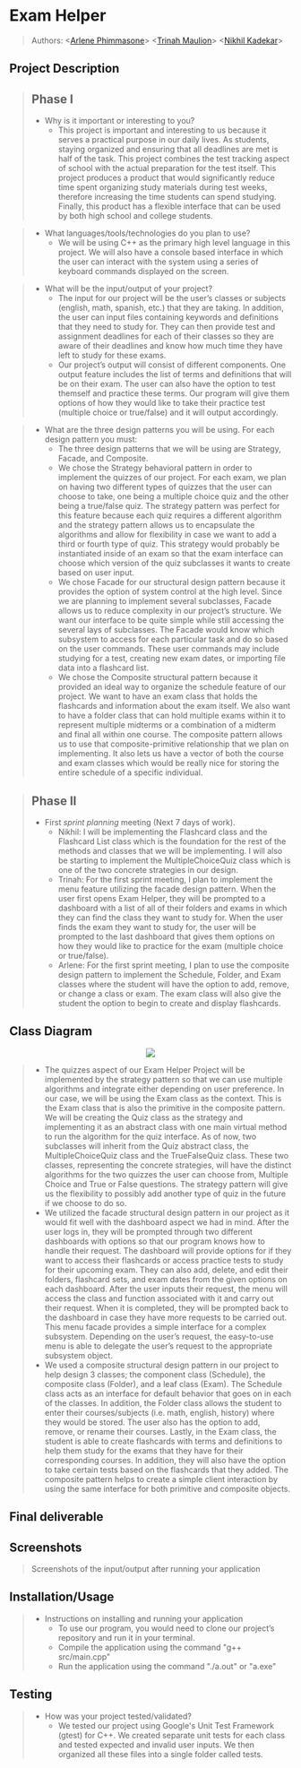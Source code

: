 # Exam Helper
 
 > Authors: \<[Arlene Phimmasone](https://github.com/arlenekimp)\> \<[Trinah Maulion](https://github.com/trinahcm )\> \<[Nikhil Kadekar](https://github.com/nkadekar)\>
 
## Project Description

 > ## Phase I
 > * Why is it important or interesting to you? <br>
 >   * This project is important and interesting to us because it serves a practical purpose in our daily lives. As students, staying organized and ensuring that all deadlines are met is half of the task. This project combines the test tracking aspect of school with the actual preparation for the test itself. This project produces a product that would significantly reduce time spent organizing study materials during test weeks, therefore increasing the time students can spend studying. Finally, this product has a flexible interface that can be used by both high school and college students.

 > * What languages/tools/technologies do you plan to use?
 >   * We will be using C++ as the primary high level language in this project. We will also have a console based interface in which the user can interact with the system using a series of keyboard commands displayed on the screen. 
 
 > * What will be the input/output of your project? <br>
 >   * The input for our project will be the user’s classes or subjects (english, math, spanish, etc.) that they are taking. In addition, the user can input files containing keywords and definitions that they need to study for. They can then provide test and assignment deadlines for each of their classes so they are aware of their deadlines and know how much time they have left to study for these exams.
 >   * Our project’s output will consist of different components. One output feature includes the list of terms and definitions that will be on their exam. The user can also have the option to test themself and practice these terms. Our program will give them options of how they would like to take their practice test (multiple choice or true/false) and it will output accordingly. 
 
 > * What are the three design patterns you will be using. For each design pattern you must:
 >   * The three design patterns that we will be using are Strategy, Facade, and Composite.
 >   * We chose the Strategy behavioral pattern in order to implement the quizzes of our project. For each exam, we plan on having two different types of quizzes that the user can choose to take, one being a multiple choice quiz and the other being a true/false quiz. The strategy pattern was perfect for this feature because each quiz requires a different algorithm and the strategy pattern allows us to encapsulate the algorithms and allow for flexibility in case we want to add a third or fourth type of quiz. This strategy would probably be instantiated inside of an exam so that the exam interface can choose which version of the quiz subclasses it wants to create based on user input.
 >   * We chose Facade for our structural design pattern because it provides the option of system control at the high level. Since we are planning to implement several subclasses, Facade allows us to reduce complexity in our project’s structure. We want our interface to be quite simple while still accessing the several lays of subclasses. The Facade would know which subsystem to access for each particular task and do so based on the user commands. These user commands may include studying for a test, creating new exam dates, or importing file data into a flashcard list.
 >   *  We chose the Composite structural pattern because it provided an ideal way to organize the schedule feature of our project. We want to have an exam class that holds the flashcards and information about the exam itself. We also want to have a folder class that can hold multiple exams within it to represent multiple midterms or a combination of a midterm and final all within one course. The composite pattern allows us to use that composite-primitive relationship that we plan on implementing. It also lets us have a vector of both the course and exam classes which would be really nice for storing the entire schedule of a specific individual.



 > ## Phase II
 > * First *sprint planning* meeting (Next 7 days of work).
 >   * Nikhil: I will be implementing the Flashcard class and the Flashcard List class which is the foundation for the rest of the methods and classes that we will be implementing. I will also be starting to implement the MultipleChoiceQuiz class which is one of the two concrete strategies in our design. 
 >   * Trinah: For the first sprint meeting, I plan to implement the menu feature utilizing the facade design pattern. When the user first opens Exam Helper, they will be prompted to a dashboard with a list of all of their folders and exams in which they can find the class they want to study for. When the user finds the exam they want to study for, the user will be prompted to the last dashboard that gives them options on how they would like to practice for the exam (multiple choice or true/false).
 >   * Arlene: For the first sprint meeting, I plan to use the composite design pattern to implement the Schedule, Folder, and Exam classes where the student will have the option to add, remove, or change a class or exam. The exam class will also give the student the option to begin to create and display flashcards.
 
## Class Diagram
 <p align="center">
    <img src="cs100 project omt.png">
 </p>

 > * The quizzes aspect of our Exam Helper Project will be implemented by the strategy pattern so that we can use multiple algorithms and integrate either depending on user preference. In our case, we will be using the Exam class as the context. This is the Exam class that is also the primitive in the composite pattern. We will be creating the Quiz class as the strategy and implementing it as an abstract class with one main virtual method to run the algorithm for the quiz interface. As of now, two subclasses will inherit from the Quiz abstract class, the MultipleChoiceQuiz class and the TrueFalseQuiz class. These two classes, representing the concrete strategies, will have the distinct algorithms for the two quizzes the user can choose from, Multiple Choice and True or False questions. The strategy pattern will give us the flexibility to possibly add another type of quiz in the future if we choose to do so.
 > * We utilized the facade structural design pattern in our project as it would fit well with the dashboard aspect we had in mind. After the user logs in, they will be prompted through two different dashboards with options so that our program knows how to handle their request. The dashboard will provide options for if they want to access their flashcards or access practice tests to study for their upcoming exam. They can also add, delete, and edit their folders, flashcard sets, and exam dates from the given options on each dashboard. After the user inputs their request, the menu will access the class and function associated with it and carry out their request. When it is completed, they will be prompted back to the dashboard in case they have more requests to be carried out. This menu facade provides a simple interface for a complex subsystem. Depending on the user’s request, the easy-to-use menu is able to delegate the user’s request to the appropriate subsystem object.
 > * We used a composite structural design pattern in our project to help design 3 classes; the component class (Schedule), the composite class (Folder), and a leaf class (Exam). The Schedule class acts as an interface for default behavior that goes on in each of the classes. In addition, the Folder class allows the student to enter their courses/subjects (i.e. math, english, history) where they would be stored. The user also has the option to add, remove, or rename their courses. Lastly, in the Exam class, the student is able to create flashcards with terms and definitions to help them study for the exams that they have for their corresponding courses. In addition, they will also have the option to take certain tests based on the flashcards that they added. The composite pattern helps to create a simple client interaction by using the same interface for both primitive and composite objects. 

 ## Final deliverable
 ## Screenshots
 > Screenshots of the input/output after running your application
 ## Installation/Usage
 > * Instructions on installing and running your application
 >   * To use our program, you would need to clone our project’s repository and run it in your terminal.
 >   - Compile the application using the command "g++ src/main.cpp"
 >   - Run the application using the command "./a.out" or "a.exe"
 ## Testing
 > * How was your project tested/validated?
 >   * We tested our project using Google's Unit Test Framework (gtest) for C++. We created separate unit tests for each class and tested expected and invalid user inputs. We then organized all these files into a single folder called tests.
